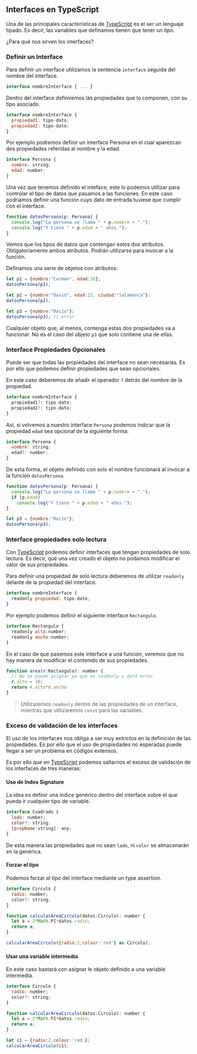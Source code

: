 
## Interfaces en TypeScript

Una de las principales características de [TypeScript][1] es el ser un lenguaje tipado. Es decir, las variables que definamos tienen que tener un tipo.

¿Para qué nos sirven los interfaces?

### Definir un Interface

Para definir un interface utilizamos la sentencia `interface` seguida del nombre del interface.

~~~javascript
interface nombreInterface { ... }
~~~

Dentro del interface definiremos las propiedades que lo componen, con su tipo asociado.

~~~javascript
interface nombreInterface {
  propiedad1: tipo-dato;
  propiedad2: tipo-dato;
}
~~~

Por ejemplo podremos definir un interface Persona en el cual aparezcan dos propiedades referidas al nombre y la edad.

~~~javascript
interface Persona {
  nombre: string;
  edad: number;
}
~~~

Una vez que tenemos definido el inteface, este lo podemos utilizar para controlar el tipo de datos que pasamos a las funciones. En este caso podríamos definir una función cuyo dato de entrada tuviese que cumplir con el interface.

~~~javascript
function datosPersona(p: Persona) {
  console.log("La persona se llama " + p.nombre + ".");
  console.log("Y tiene " + p.edad + " años.");
}
~~~

Vemos que los tipos de datos que contengan estos dos atributos. Obligatoriamente ambos atributos. Podrán utilizarse para invocar a la función.

Definamos una serie de objetos con atributos:

~~~javascript
let p1 = {nombre:"Carmen", edad:38};
datosPersona(p1);

let p2 = {nombre:"David", edad:22, ciudad:"Salamanca"};
datosPersona(p2);

let p3 = {nombre:"Rocío"};
datosPersona(p3); // error
~~~

Cualquier objeto que, al menos, contenga estas dos propiedades va a funcionar. No es el caso del objeto `p3` que solo contiene una de ellas.

### Interface Propiedades Opcionales
Puede ser que todas las propiedades del interface no sean necesarias. Es por ello que podemos definir propiedades que sean opcionales.

En este caso deberemos de añadir el operador `?` detrás del nombre de la propiedad.

~~~javascript
interface nombreInterface {
  propiedad1?: tipo-dato;
  propiedad2?: tipo-dato;
}
~~~

Así, si volvemos a nuestro interface `Persona` podemos indicar que la propiedad `edad` sea opcional de la siguiente forma:

~~~javascript
interface Persona {
  nombre: string;
  edad?: number;
}
~~~

De esta forma, el objeto definido con solo el nombre funcionará al invocar a la función `datosPersona`.

~~~javascript
function datosPersona(p: Persona) {
  console.log("La persona se llama " + p.nombre + ".");
  if (p.edad)
    console.log("Y tiene " + p.edad + " años.");
}

let p3 = {nombre:"Rocío"};
datosPersona(p3);
~~~

### Interface propiedades solo lectura
Con [TypeScript][1] podemos definir interfaces que tengan propiedades de solo lectura. Es decir, que una vez creado el objeto no podamos modificar el valor de sus propiedades.

Para definir una propiedad de solo lectura deberemos de utilizar `readonly` delante de la propiedad del interface.

~~~javascript
interface nombreInterface {
  readonly propiedad: tipo-dato;
}
~~~

Por ejemplo podemos definir el siguiente interface `Rectangulo`.

~~~javascript
interface Rectangulo {
  readonly alto:number;
  readonly ancho:number;
}
~~~

En el caso de que pasemos este interface a una función, veremos que no hay manera de modificar el contenido de sus propiedades.

~~~javascript
function area(r:Rectangulo): number {
  // No se puede asignar ya que es readonly y dará error
  r.alto = 10;  
  return r.alto*r.ancho
}
~~~

> Utilizaremos `readonly` dentro de las propiedades de un interface, mientras que utilizaremos `const` para las variables.

### Exceso de validación de los interfaces
El uso de los interfaces nos obliga a ser muy extrictos en la definición de las propiedades. Es por ello que el uso de propiedades no esperadas puede llegar a ser un problema en códigos extensos.

Es por ello que en [TypeScript][1] podemos saltarnos el exceso de validación de los interfaces de tres maneras:

#### Uso de Index Signature
La idea es definir una índice genérico dentro del interface sobre el que pueda ir cualquier tipo de variable.

~~~javascript
interface Cuadrado {
  lado: number;
  color?: string;
  [propName:string]: any;
}
~~~

De esta manera las propiedades que no sean `lado`, ni `color` se almacenarán en la genérica.

#### Forzar el tipo
Podemos forzar al tipo del interface mediante un type assertion.

~~~javascript
interface Circulo {
  radio: number;
  color?: string;
}

function calcularAreaCirculo(datos:Circulo): number {
  let a = 2*Math.PI*datos.radio;
  return a;
}

calcularAreaCirculo({radio:2,colour:'red'} as Circulo);
~~~

#### Usar una variable intermedia
En este caso bastará con asignar le objeto definido a una variable intermedia.

~~~javascript
interface Circulo {
  radio: number;
  color?: string;
}

function calcularAreaCirculo(datos:Circulo): number {
  let a = 2*Math.PI*datos.radio;
  return a;
}

let c1 = {radio:2,colour:'red'};
calcularAreaCirculo(c1);
~~~





[1]: http://www.manualweb.net/tutorial-typescript/
[2]: http://www.manualweb.net/tutorial-javascript/
